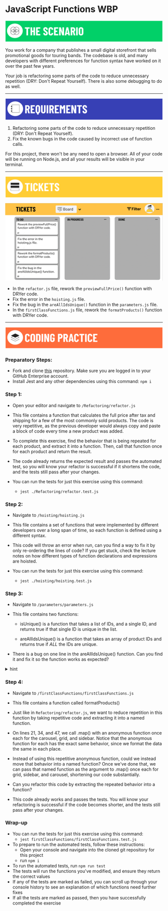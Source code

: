 # JavaScript Functions WBP

![The Scenario](./assets/banner-scenario.png)

You work for a company that publishes a small digital storefront that sells promotional goods for touring bands. The codebase is old, and many developers with different preferences for function syntax have worked on it over the past few years.

Your job is refactoring some parts of the code to reduce unnecessary repetition (DRY: Don't Repeat Yourself). There is also some debugging to do as well.

---

![Requirements](./assets/banner-requirements.png)

1. Refactoring some parts of the code to reduce unnecessary repetition (DRY: Don't Repeat Yourself). 
2. Fix the known bugs in the code caused by incorrect use of function calls.

For this project, there won't be any need to open a browser. All of your code will be running on Node.js, and all your results will be visible in your terminal.

---

![Tickets](./assets/banner-tickets.png)

<!-- [Kanban Board Tickets](https://trello.com/b/V2tKlN6Y/javascript-functions) -->
![Kanban Board](./assets/M1L5.1-functions-trello-board.png)
- In the `refactor.js` file, rework the `previewFullPrice()` function with DRYer code.
- Fix the error in the `hoisting.js` file.
- Fix the bug in the `areAllIdsUnique()` function in the `parameters.js` file.
- In the `firstClassFunctions.js` file, rework the `formatProducts()` function with DRYer code.

---

![Coding Practice](./assets/banner-coding.png)

### Preparatory Steps:

- Fork and clone [this](https://git.generalassemb.ly/SEI-Standard-Curriculum/M1L5.1-functions-wbp) repository. Make sure you are logged in to your GitHub Enterprise account.
- Install Jest and any other dependencies using this command: `npm i`

### Step 1:

- Open your editor and navigate to `/Refactoring/refactor.js`

- This file contains a function that calculates the full price after tax and shipping for a few of the most commonly sold products. The code is very repetitive, as the previous developer would always copy and paste a block of code every time a new product was added.

- To complete this exercise, find the behavior that is being repeated for each product, and extract it into a function. Then, call that function once for each product and return the result.

- The code already returns the expected result and passes the automated test, so you will know your refactor is successful if it shortens the code, and the tests still pass after your changes.

- You can run the tests for just this exercise using this command:
  - `jest ./Refactoring/refactor.test.js`

### Step 2:

- Navigate to `/hoisting/hoisting.js`

- This file contains a set of functions that were implemented by different developers over a long span of time, so each function is defined using a different syntax.

- This code will throw an error when run, can you find a way to fix it by only re-ordering the lines of code? If you get stuck, check the lecture notes on how different types of function declarations and expressions are hoisted.

- You can run the tests for just this exercise using this command:
  - `jest ./hoisting/hoisting.test.js`

### Step 3:

- Navigate to `/parameters/parameters.js`

- This file contains two functions:

  - isUnique() is a function that takes a list of IDs, and a single ID, and returns true if that single ID is unique in the list.

  - areAllIdsUnique() is a function that takes an array of product IDs and returns true if _ALL_ the IDs are unique.

- There is a bug on one line in the areAllIdsUnique() function. Can you find it and fix it so the function works as expected?

<details>

<summary>hint</summary>

This one is pretty tricky because JavaScript is very loose with the types of data you pass as parameters to functions.

In this line: ` const  isThisIdUnique = isUnique(id, allIds);` are the arguments to isUnique() passed in the correct order? To find out, try reading the function declaration for isUnique(), specifically pay attention to the parameters that isUnique() accepts.

Later in your JavaScript career, it is likely that you will work with a technology called TypeScript, which is very powerful for helping avoid bugs like this.

- You can run the tests for just this exercise using this command:
  - `jest parameters/parameters.test.js`

</details>

### Step 4:

- Navigate to `/firstClassFunctions/firstClassFunctions.js`

- This file contains a function called formatProducts()

- Just like in `Refactoring/refactor.js`, we want to reduce repetition in this function by taking repetitive code and extracting it into a named function.

- On lines 21, 34, and 47, we call .map() with an anonymous function once each for the carousel, grid, and sidebar. Notice that the anonymous function for each has the exact same behavior, since we format the data the same in each place.

- Instead of using this repetitive anonymous function, could we instead move that behavior into a named function? Once we've done that, we can pass that named function as the argument to .map() once each for grid, sidebar, and carousel, shortening our code substantially.

- Can you refactor this code by extracting the repeated behavior into a function?

- This code already works and passes the tests. You will know your refactoring is successful if the code becomes shorter, and the tests still pass after your changes.

### Wrap-up

- You can run the tests for just this exercise using this command:
  - `jest firstClassFunctions/firstClassFunctions.test.js`
- To prepare to run the automated tests, follow these instructions:
  - Open your console and navigate into the cloned git repository for this project
  - run `npm i`
- To run the automated tests, run `npm run test`
- The tests will run the functions you've modified, and ensure they return the correct values
- If any of the tests are marked as failed, you can scroll up through your console history to see an explanation of which functions need further fixes
- If all the tests are marked as passed, then you have successfully completed the exercise

